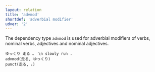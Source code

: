 ```yaml
---
layout: relation
title: 'advmod'
shortdef: 'adverbial modifier'
udver: '2'
---
```


The dependency type `advmod` is used for adverbial modifiers of verbs, nominal verbs, adjectives and nominal adjectives.

~~~ sdparse
ゆっくり 走る 。 \n slowly run .
advmod(走る, ゆっくり)
punct(走る, 。)
~~~
<!-- Interlanguage links updated Po lis 14 15:35:05 CET 2022 -->
